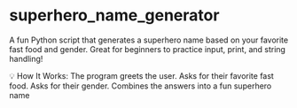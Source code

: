 # superhero_name_generator
A fun Python script that generates a superhero name based on your favorite fast food and gender. Great for beginners to practice input, print, and string handling!

💡 How It Works:
The program greets the user.
Asks for their favorite fast food.
Asks for their gender.
Combines the answers into a fun superhero name
